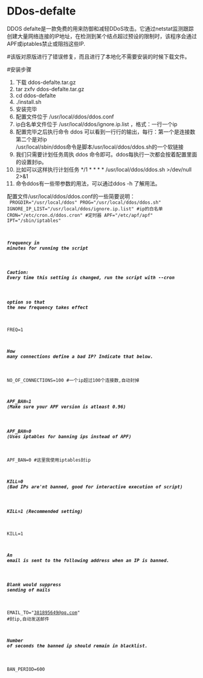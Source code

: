 # DDos-defalte
DDOS defalte是一款免费的用来防御和减轻DDoS攻击。它通过netstat监测跟踪创建大量网络连接的IP地址，在检测到某个结点超过预设的限制时，该程序会通过APF或iptables禁止或阻挡这些IP.  

#该版对原版进行了错误修复，而且进行了本地化不需要安装的时候下载文件。  

#安装步骤 
1. 下载 ddos-defalte.tar.gz
2. tar zxfv ddos-defalte.tar.gz
3. cd ddos-defalte
4. ./install.sh
5. 安装完毕
6. 配置文件位于 /usr/local/ddos/ddos.conf
7. ip白名单文件位于 /usr/local/ddos/ignore.ip.list ，格式：一行一个ip
8. 配置完毕之后执行命令 ddos 可以看到一行行的输出，每行：第一个是连接数 第二个是对ip  
/usr/local/sbin/ddos命令是脚本/usr/local/ddos/ddos.sh的一个软链接  
9. 我们只需要计划任务周执 ddos 命令即可。ddos每执行一次都会按着配置里面的设置封ip。
10. 比如可以这样执行计划任务 */1 * * * * /usr/local/ddos/ddos.sh >/dev/null 2>&1
11. 命令ddos有一些带参数的用法，可以通过ddos -h 了解用法。

配置文件/usr/local/ddos/ddos.conf的一些简要说明：  
<code>
PROGDIR="/usr/local/ddos" 
PROG="/usr/local/ddos/ddos.sh" 
IGNORE_IP_LIST="/usr/local/ddos/ignore.ip.list"  #ip的白名单 
CRON="/etc/cron.d/ddos.cron" #定时器 
APF="/etc/apf/apf" 
IPT="/sbin/iptables" 

##### frequency in minutes for running the script 
##### Caution: Every time this setting is changed, run the script with --cron 
#####          option so that the new frequency takes effect 
FREQ=1 

##### How many connections define a bad IP? Indicate that below. 
NO_OF_CONNECTIONS=100 #一个ip超过100个连接数,自动封掉 

##### APF_BAN=1 (Make sure your APF version is atleast 0.96) 
##### APF_BAN=0 (Uses iptables for banning ips instead of APF) 
APF_BAN=0 #这里我使用iptables封ip 

##### KILL=0 (Bad IPs are'nt banned, good for interactive execution of script) 
##### KILL=1 (Recommended setting) 
KILL=1 

##### An email is sent to the following address when an IP is banned. 
##### Blank would suppress sending of mails 
EMAIL_TO="381895649@qq.com"  #封ip,自动发送邮件 

##### Number of seconds the banned ip should remain in blacklist. 
BAN_PERIOD=600 
</code>
